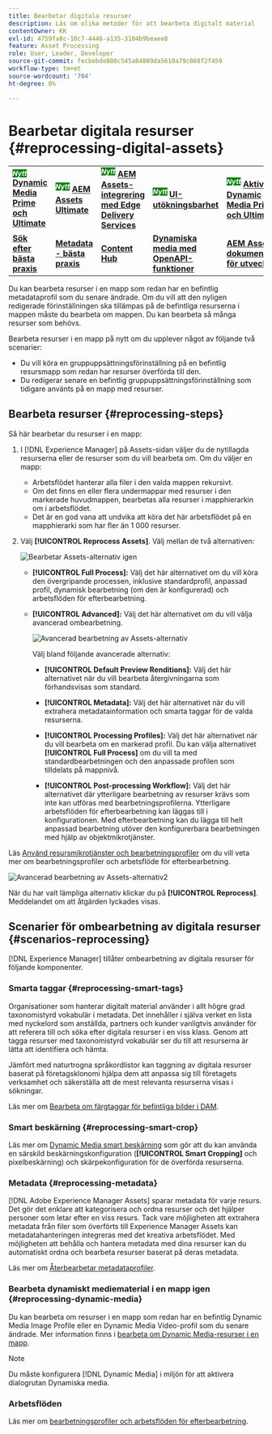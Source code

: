 ```yaml
---
title: Bearbetar digitala resurser
description: Läs om olika metoder för att bearbeta digitalt material
contentOwner: KK
exl-id: 4759fa8c-10c7-4446-a135-3104b9beaee8
feature: Asset Processing
role: User, Leader, Developer
source-git-commit: fecbebde808c545a84889da5610a79c088f2f459
workflow-type: tm+mt
source-wordcount: '704'
ht-degree: 0%

---
```


# Bearbetar digitala resurser {#reprocessing-digital-assets}

<table>
    <tr>
        <td>
            <sup style= "background-color:#008000; color:#FFFFFF; font-weight:bold"><i>Nytt</i></sup> <a href="/help/assets/dynamic-media/dm-prime-ultimate.md"><b>Dynamic Media Prime och Ultimate</b></a>
        </td>
        <td>
            <sup style= "background-color:#008000; color:#FFFFFF; font-weight:bold"><i>Nytt</i></sup> <a href="/help/assets/assets-ultimate-overview.md"><b>AEM Assets Ultimate</b></a>
        </td>
        <td>
            <sup style= "background-color:#008000; color:#FFFFFF; font-weight:bold"><i>Nytt</i></sup> <a href="/help/assets/integrate-aem-assets-edge-delivery-services.md"><b>AEM Assets-integrering med Edge Delivery Services</b></a>
        </td>
        <td>
            <sup style= "background-color:#008000; color:#FFFFFF; font-weight:bold"><i>Nytt</i></sup> <a href="/help/assets/aem-assets-view-ui-extensibility.md"><b>UI-utökningsbarhet</b></a>
        </td>
          <td>
            <sup style= "background-color:#008000; color:#FFFFFF; font-weight:bold"><i>Nytt</i></sup> <a href="/help/assets/dynamic-media/enable-dynamic-media-prime-and-ultimate.md"><b>Aktivera Dynamic Media Prime och Ultimate</b></a>
        </td>
    </tr>
    <tr>
        <td>
            <a href="/help/assets/search-best-practices.md"><b>Sök efter bästa praxis</b></a>
        </td>
        <td>
            <a href="/help/assets/metadata-best-practices.md"><b>Metadata - bästa praxis</b></a>
        </td>
        <td>
            <a href="/help/assets/product-overview.md"><b>Content Hub</b></a>
        </td>
        <td>
            <a href="/help/assets/dynamic-media-open-apis-overview.md"><b>Dynamiska media med OpenAPI-funktioner</b></a>
        </td>
        <td>
            <a href="https://developer.adobe.com/experience-cloud/experience-manager-apis/"><b>AEM Assets-dokumentation för utvecklare</b></a>
        </td>
    </tr>
</table>

Du kan bearbeta resurser i en mapp som redan har en befintlig metadataprofil som du senare ändrade. Om du vill att den nyligen redigerade förinställningen ska tillämpas på de befintliga resurserna i mappen måste du bearbeta om mappen. Du kan bearbeta så många resurser som behövs.

Bearbeta resurser i en mapp på nytt om du upplever något av följande två scenarier:

* Du vill köra en gruppuppsättningsförinställning på en befintlig resursmapp som redan har resurser överförda till den.
* Du redigerar senare en befintlig gruppuppsättningsförinställning som tidigare använts på en mapp med resurser.

## Bearbeta resurser {#reprocessing-steps}

Så här bearbetar du resurser i en mapp:

1. I [!DNL Experience Manager] på Assets-sidan väljer du de nytillagda resurserna eller de resurser som du vill bearbeta om.
Om du väljer en mapp:

   * Arbetsflödet hanterar alla filer i den valda mappen rekursivt.
   * Om det finns en eller flera undermappar med resurser i den markerade huvudmappen, bearbetas alla resurser i mapphierarkin om i arbetsflödet.
   * Det är en god vana att undvika att köra det här arbetsflödet på en mapphierarki som har fler än 1 000 resurser.

1. Välj **[!UICONTROL Reprocess Assets]**. Välj mellan de två alternativen:

   ![Bearbetar Assets-alternativ igen](assets/reprocessing-assets-options.png)

   * **[!UICONTROL Full Process]:** Välj det här alternativet om du vill köra den övergripande processen, inklusive standardprofil, anpassad profil, dynamisk bearbetning (om den är konfigurerad) och arbetsflöden för efterbearbetning.
   * **[!UICONTROL Advanced]:** Välj det här alternativet om du vill välja avancerad ombearbetning.

     ![Avancerad bearbetning av Assets-alternativ](assets/reprocessing-assets-options-advanced.png)

     Välj bland följande avancerade alternativ:

      * **[!UICONTROL Default Preview Renditions]:** Välj det här alternativet när du vill bearbeta återgivningarna som förhandsvisas som standard.

      * **[!UICONTROL Metadata]:** Välj det här alternativet när du vill extrahera metadatainformation och smarta taggar för de valda resurserna.

      * **[!UICONTROL Processing Profiles]:** Välj det här alternativet när du vill bearbeta om en markerad profil. Du kan välja alternativet **[!UICONTROL Full Process]** om du vill ta med standardbearbetningen och den anpassade profilen som tilldelats på mappnivå.
        <!--When assets are uploaded to a folder, [!DNL Experience Manager] checks the containing folder's properties for a processing profile. If none is applied, a parent folder in the hierarchy is checked for a processing profile to apply.-->

      * **[!UICONTROL Post-processing Workflow]:** Välj det här alternativet där ytterligare bearbetning av resurser krävs som inte kan utföras med bearbetningsprofilerna. Ytterligare arbetsflöden för efterbearbetning kan läggas till i konfigurationen. Med efterbearbetning kan du lägga till helt anpassad bearbetning utöver den konfigurerbara bearbetningen med hjälp av objektmikrotjänster.

Läs [Använd resursmikrotjänster och bearbetningsprofiler](https://experienceleague.adobe.com/docs/experience-manager-cloud-service/content/assets/manage/asset-microservices-configure-and-use.html?lang=sv-SE) om du vill veta mer om bearbetningsprofiler och arbetsflöde för efterbearbetning.

![Avancerad bearbetning av Assets-alternativ2](assets/reprocessing-assets-options-advanced-2.png)

När du har valt lämpliga alternativ klickar du på **[!UICONTROL Reprocess]**. Meddelandet om att åtgärden lyckades visas.

## Scenarier för ombearbetning av digitala resurser {#scenarios-reprocessing}

[!DNL Experience Manager] tillåter ombearbetning av digitala resurser för följande komponenter.

### Smarta taggar {#reprocessing-smart-tags}

Organisationer som hanterar digitalt material använder i allt högre grad taxonomistyrd vokabulär i metadata. Det innehåller i själva verket en lista med nyckelord som anställda, partners och kunder vanligtvis använder för att referera till och söka efter digitala resurser i en viss klass. Genom att tagga resurser med taxonomistyrd vokabulär ser du till att resurserna är lätta att identifiera och hämta.

Jämfört med naturtrogna språkordlistor kan taggning av digitala resurser baserat på företagsklonomi hjälpa dem att anpassa sig till företagets verksamhet och säkerställa att de mest relevanta resurserna visas i sökningar.

Läs mer om [Bearbeta om färgtaggar för befintliga bilder i DAM](https://experienceleague.adobe.com/docs/experience-manager-cloud-service/content/assets/manage/color-tag-images.html?lang=sv-SE#color-tags-existing-images).

### Smart beskärning {#reprocessing-smart-crop}

Läs mer om [Dynamic Media smart beskärning](https://experienceleague.adobe.com/docs/experience-manager-cloud-service/content/assets/dynamicmedia/image-profiles.html?lang=sv-SE) som gör att du kan använda en särskild beskärningskonfiguration (**[!UICONTROL Smart Cropping]** och pixelbeskärning) och skärpekonfiguration för de överförda resurserna.

### Metadata {#reprocessing-metadata}

[!DNL Adobe Experience Manager Assets] sparar metadata för varje resurs. Det gör det enklare att kategorisera och ordna resurser och det hjälper personer som letar efter en viss resurs. Tack vare möjligheten att extrahera metadata från filer som överförts till Experience Manager Assets kan metadatahanteringen integreras med det kreativa arbetsflödet. Med möjligheten att behålla och hantera metadata med dina resurser kan du automatiskt ordna och bearbeta resurser baserat på deras metadata.

Läs mer om [Återbearbetar metadataprofiler](https://experienceleague.adobe.com/docs/experience-manager-cloud-service/content/assets/manage/metadata-profiles.html?lang=sv-SE).

### Bearbeta dynamiskt mediematerial i en mapp igen {#reprocessing-dynamic-media}

Du kan bearbeta om resurser i en mapp som redan har en befintlig Dynamic Media Image Profile eller en Dynamic Media Video-profil som du senare ändrade. Mer information finns i [bearbeta om Dynamic Media-resurser i en mapp](https://experienceleague.adobe.com/docs/experience-manager-cloud-service/content/assets/admin/about-image-video-profiles.html?lang=sv-SE).

>[!NOTE]
>
>Du måste konfigurera [!DNL Dynamic Media] i miljön för att aktivera dialogrutan Dynamiska media.
>

### Arbetsflöden

Läs mer om [bearbetningsprofiler och arbetsflöden för efterbearbetning](https://experienceleague.adobe.com/docs/experience-manager-cloud-service/content/assets/manage/asset-microservices-configure-and-use.html?lang=sv-SE).
